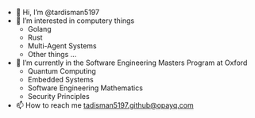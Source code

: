 - 👋 Hi, I’m @tardisman5197
- 👀 I’m interested in computery things
  - Golang
  - Rust
  - Multi-Agent Systems
  - Other things ...   
- 🌱 I’m currently in the Software Engineering Masters Program at Oxford
  - Quantum Computing
  - Embedded Systems
  - Software Engineering Mathematics
  - Security Principles
- 📫 How to reach me tadisman5197.github@opayq.com

<!---
tardisman5197/tardisman5197 is a ✨ special ✨ repository because its `README.md` (this file) appears on your GitHub profile.
You can click the Preview link to take a look at your changes.
--->
